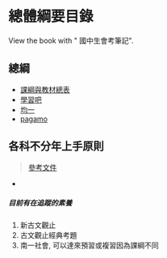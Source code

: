 # 總體綱要目錄

View the book with "<i class="fa fa-book fa-fw"></i> 國中生會考筆記".

總綱
---
- [課綱與教材總表](https://www.learnmode.net/knowledge/version?p=34)
- [學習吧](https://www.learnmode.net/home/)
- [均一](/s/yaml-metadata)
- [pagamo](https://www.pagamo.org/)

各科不分年上手原則
---
>[參考文件](/iT7vV32RSBCzmX7kcRIWMQ)
- 
##### 目前有在追蹤的素養
1. 新古文觀止
1. 古文觀止經典考題
1. 南一社會, 可以達來預習或複習因為課綱不同




